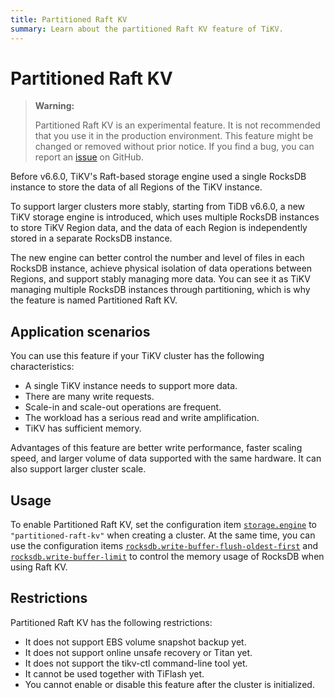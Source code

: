 ```yaml
---
title: Partitioned Raft KV
summary: Learn about the partitioned Raft KV feature of TiKV.
---
```


# Partitioned Raft KV

> **Warning:**
>
> Partitioned Raft KV is an experimental feature. It is not recommended that you use it in the production environment. This feature might be changed or removed without prior notice. If you find a bug, you can report an [issue](https://github.com/pingcap/tidb/issues) on GitHub.

Before v6.6.0, TiKV's Raft-based storage engine used a single RocksDB instance to store the data of all Regions of the TiKV instance.

To support larger clusters more stably, starting from TiDB v6.6.0, a new TiKV storage engine is introduced, which uses multiple RocksDB instances to store TiKV Region data, and the data of each Region is independently stored in a separate RocksDB instance.

The new engine can better control the number and level of files in each RocksDB instance, achieve physical isolation of data operations between Regions, and support stably managing more data. You can see it as TiKV managing multiple RocksDB instances through partitioning, which is why the feature is named Partitioned Raft KV.

## Application scenarios

You can use this feature if your TiKV cluster has the following characteristics:

* A single TiKV instance needs to support more data.
* There are many write requests.
* Scale-in and scale-out operations are frequent.
* The workload has a serious read and write amplification.
* TiKV has sufficient memory.

Advantages of this feature are better write performance, faster scaling speed, and larger volume of data supported with the same hardware. It can also support larger cluster scale.

## Usage

To enable Partitioned Raft KV, set the configuration item [`storage.engine`](/tikv-configuration-file.md#engine-new-in-v660) to `"partitioned-raft-kv"` when creating a cluster. At the same time, you can use the configuration items [`rocksdb.write-buffer-flush-oldest-first`](/tikv-configuration-file.md#write-buffer-flush-oldest-first-new-in-v660) and [`rocksdb.write-buffer-limit`](/tikv-configuration-file.md#write-buffer-limit-new-in-v660) to control the memory usage of RocksDB when using Raft KV.

## Restrictions

Partitioned Raft KV has the following restrictions:

* It does not support EBS volume snapshot backup yet.
* It does not support online unsafe recovery or Titan yet.
* It does not support the tikv-ctl command-line tool yet.
* It cannot be used together with TiFlash yet.
* You cannot enable or disable this feature after the cluster is initialized.

